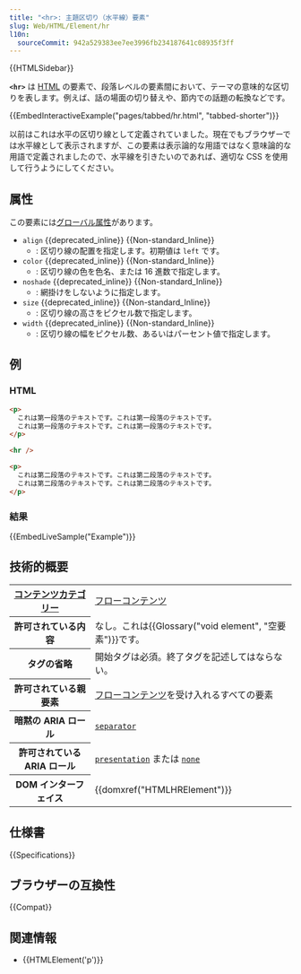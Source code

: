 ```yaml
---
title: "<hr>: 主題区切り（水平線）要素"
slug: Web/HTML/Element/hr
l10n:
  sourceCommit: 942a529383ee7ee3996fb234187641c08935f3ff
---
```


{{HTMLSidebar}}

**`<hr>`** は [HTML](/ja/docs/Web/HTML) の要素で、段落レベルの要素間において、テーマの意味的な区切りを表します。例えば、話の場面の切り替えや、節内での話題の転換などです。

{{EmbedInteractiveExample("pages/tabbed/hr.html", "tabbed-shorter")}}

以前はこれは水平の区切り線として定義されていました。現在でもブラウザーでは水平線として表示されますが、この要素は表示論的な用語ではなく意味論的な用語で定義されましたので、水平線を引きたいのであれば、適切な CSS を使用して行うようにしてください。

## 属性

この要素には[グローバル属性](/ja/docs/Web/HTML/Global_attributes)があります。

- `align` {{deprecated_inline}} {{Non-standard_Inline}}
  - : 区切り線の配置を指定します。初期値は `left` です。
- `color` {{deprecated_inline}} {{Non-standard_Inline}}
  - : 区切り線の色を色名、または 16 進数で指定します。
- `noshade` {{deprecated_inline}} {{Non-standard_Inline}}
  - : 網掛けをしないように指定します。
- `size` {{deprecated_inline}} {{Non-standard_Inline}}
  - : 区切り線の高さをピクセル数で指定します。
- `width` {{deprecated_inline}} {{Non-standard_Inline}}
  - : 区切り線の幅をピクセル数、あるいはパーセント値で指定します。

## 例

### HTML

```html
<p>
  これは第一段落のテキストです。これは第一段落のテキストです。
  これは第一段落のテキストです。これは第一段落のテキストです。
</p>

<hr />

<p>
  これは第二段落のテキストです。これは第二段落のテキストです。
  これは第二段落のテキストです。これは第二段落のテキストです。
</p>
```

### 結果

{{EmbedLiveSample("Example")}}

## 技術的概要

<table class="properties">
  <tbody>
    <tr>
      <th scope="row">
        <a href="/ja/docs/Web/HTML/Content_categories"
          >コンテンツカテゴリー</a
        >
      </th>
      <td>
        <a href="/ja/docs/Web/HTML/Content_categories#フローコンテンツ"
          >フローコンテンツ</a
        >
      </td>
    </tr>
    <tr>
      <th scope="row">許可されている内容</th>
      <td>なし。これは{{Glossary("void element", "空要素")}}です。</td>
    </tr>
    <tr>
      <th scope="row">タグの省略</th>
      <td>開始タグは必須。終了タグを記述してはならない。</td>
    </tr>
    <tr>
      <th scope="row">許可されている親要素</th>
      <td>
        <a href="/ja/docs/Web/HTML/Content_categories#フローコンテンツ"
          >フローコンテンツ</a
        >を受け入れるすべての要素
      </td>
    </tr>
    <tr>
      <th scope="row">暗黙の ARIA ロール</th>
      <td><a href="/ja/docs/Web/Accessibility/ARIA/Roles/separator_role"><code>separator</code></a></td>
    </tr>
    <tr>
      <th scope="row">許可されている ARIA ロール</th>
      <td>
        <a href="/ja/docs/Web/Accessibility/ARIA/Roles/presentation_role"><code>presentation</code></a> または <a href="/ja/docs/Web/Accessibility/ARIA/Roles/none_role"><code>none</code></a>
      </td>
    </tr>
    <tr>
      <th scope="row">DOM インターフェイス</th>
      <td>{{domxref("HTMLHRElement")}}</td>
    </tr>
  </tbody>
</table>

## 仕様書

{{Specifications}}

## ブラウザーの互換性

{{Compat}}

## 関連情報

- {{HTMLElement('p')}}
